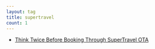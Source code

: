 ```yaml
---
layout: tag
title: supertravel
count: 1
---
```


- [Think Twice Before Booking Through SuperTravel OTA](https://ansonliu.com/2023/05/supertravel-booking-ota/)

